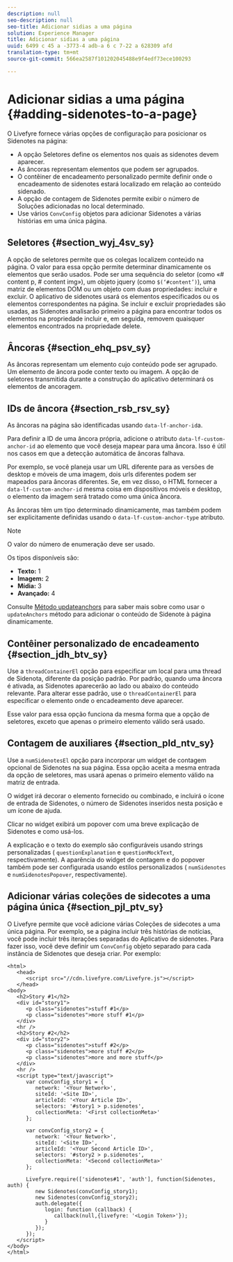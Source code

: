 ```yaml
---
description: null
seo-description: null
seo-title: Adicionar sidias a uma página
solution: Experience Manager
title: Adicionar sidias a uma página
uuid: 6499 c 45 a -3773-4 adb-a 6 c 7-22 a 628309 afd
translation-type: tm+mt
source-git-commit: 566ea2587f101202045488e9f4edf73ece100293

---
```



# Adicionar sidias a uma página {#adding-sidenotes-to-a-page}

O Livefyre fornece várias opções de configuração para posicionar os Sidenotes na página:

* A opção Seletores define os elementos nos quais as sidenotes devem aparecer.
* As âncoras representam elementos que podem ser agrupados.
* O contêiner de encadeamento personalizado permite definir onde o encadeamento de sidenotes estará localizado em relação ao conteúdo sidenado.
* A opção de contagem de Sidenotes permite exibir o número de Soluções adicionadas no local determinado.
* Use vários `ConvConfig` objetos para adicionar Sidenotes a várias histórias em uma única página.

## Seletores {#section_wyj_4sv_sy}

A opção de seletores permite que os colegas localizem conteúdo na página. O valor para essa opção permite determinar dinamicamente os elementos que serão usados. Pode ser uma sequência do seletor (como «# content p, # content img»), um objeto jquery (como `$(‘#content’)`), uma matriz de elementos DOM ou um objeto com duas propriedades: incluir e excluir. O aplicativo de sidenotes usará os elementos especificados ou os elementos correspondentes na página. Se incluir e excluir propriedades são usadas, as Sidenotes analisarão primeiro a página para encontrar todos os elementos na propriedade incluir e, em seguida, removem quaisquer elementos encontrados na propriedade delete.

## Âncoras {#section_ehq_psv_sy}

As âncoras representam um elemento cujo conteúdo pode ser agrupado. Um elemento de âncora pode conter texto ou imagem. A opção de seletores transmitida durante a construção do aplicativo determinará os elementos de ancoragem.

## IDs de âncora {#section_rsb_rsv_sy}

As âncoras na página são identificadas usando `data-lf-anchor-id`a.

Para definir a ID de uma âncora própria, adicione o atributo `data-lf-custom-anchor-id` ao elemento que você deseja mapear para uma âncora. Isso é útil nos casos em que a detecção automática de âncoras falhava.

Por exemplo, se você planeja usar um URL diferente para as versões de desktop e móveis de uma imagem, dois urls diferentes podem ser mapeados para âncoras diferentes. Se, em vez disso, o HTML fornecer a `data-lf-custom-anchor-id` mesma coisa em dispositivos móveis e desktop, o elemento da imagem será tratado como uma única âncora.

As âncoras têm um tipo determinado dinamicamente, mas também podem ser explicitamente definidas usando o `data-lf-custom-anchor-type` atributo.

>[!NOTE]
>
>O valor do número de enumeração deve ser usado.

Os tipos disponíveis são:

* **Texto:** 1
* **Imagem:** 2
* **Mídia:** 3
* **Avançado:** 4

Consulte [Método updateanchors](/help/implementation/c-app-integrations/c-sidenotes-integration/update-anchors-method.md) para saber mais sobre como usar o `updateAnchors` método para adicionar o conteúdo de Sidenote à página dinamicamente.

## Contêiner personalizado de encadeamento {#section_jdh_btv_sy}

Use a `threadContainerEl` opção para especificar um local para uma thread de Sidenota, diferente da posição padrão. Por padrão, quando uma âncora é ativada, as Sidenotes aparecerão ao lado ou abaixo do conteúdo relevante. Para alterar esse padrão, use o `threadContainerEl` para especificar o elemento onde o encadeamento deve aparecer.

Esse valor para essa opção funciona da mesma forma que a opção de seletores, exceto que apenas o primeiro elemento válido será usado.

## Contagem de auxiliares {#section_pld_ntv_sy}

Use a `numSidenotesEl` opção para incorporar um widget de contagem opcional de Sidenotes na sua página. Essa opção aceita a mesma entrada da opção de seletores, mas usará apenas o primeiro elemento válido na matriz de entrada.

O widget irá decorar o elemento fornecido ou combinado, e incluirá o ícone de entrada de Sidenotes, o número de Sidenotes inseridos nesta posição e um ícone de ajuda.

Clicar no widget exibirá um popover com uma breve explicação de Sidenotes e como usá-los.

A explicação e o texto do exemplo são configuráveis usando strings personalizadas ( `questionExplanation` e `questionMockText`, respectivamente). A aparência do widget de contagem e do popover também pode ser configurada usando estilos personalizados ( `numSidenotes` e `numSidenotesPopover`, respectivamente).

## Adicionar várias coleções de sidecotes a uma página única {#section_pjl_ptv_sy}

O Livefyre permite que você adicione várias Coleções de sidecotes a uma única página. Por exemplo, se a página incluir três histórias de notícias, você pode incluir três iterações separadas do Aplicativo de sidenotes. Para fazer isso, você deve definir um `ConvConfig` objeto separado para cada instância de Sidenotes que deseja criar. Por exemplo:

```
<html> 
   <head> 
      <script src="//cdn.livefyre.com/Livefyre.js"></script> 
   </head> 
<body> 
   <h2>Story #1</h2> 
   <div id="story1"> 
      <p class="sidenotes">stuff #1</p> 
      <p class="sidenotes">more stuff #1</p> 
   </div> 
   <hr /> 
   <h2>Story #2</h2> 
   <div id="story2"> 
      <p class="sidenotes">stuff #2</p> 
      <p class="sidenotes">more stuff #2</p> 
      <p class="sidenotes">more and more stuff</p> 
   </div> 
   <hr /> 
   <script type="text/javascript"> 
      var convConfig_story1 = { 
         network: '<Your Network>', 
         siteId: '<Site ID>', 
         articleId: '<Your Article ID>', 
         selectors: '#story1 > p.sidenotes', 
         collectionMeta: '<First collectionMeta>' 
      }; 
  
      var convConfig_story2 = { 
         network: '<Your Network>', 
         siteId: '<Site ID>', 
         articleId: '<Your Second Article ID>', 
         selectors: '#story2 > p.sidenotes', 
         collectionMeta: '<Second collectionMeta>' 
      }; 
  
      Livefyre.require(['sidenotes#1', 'auth'], function(Sidenotes, auth) { 
         new Sidenotes(convConfig_story1); 
         new Sidenotes(convConfig_story2); 
         auth.delegate({ 
            login: function (callback) { 
               callback(null,{livefyre: '<Login Token>'}); 
            } 
         }); 
      }); 
   </script> 
</body> 
</html>
```
